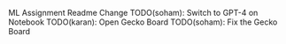 ML Assignment Readme
Change
TODO(soham): Switch to GPT-4 on Notebook
TODO(karan): Open Gecko Board
TODO(soham): Fix the Gecko Board
